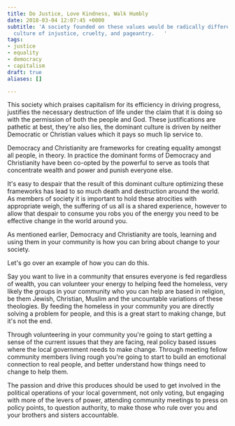 ```yaml
---
title: Do Justice, Love Kindness, Walk Humbly
date: 2018-03-04 12:07:45 +0000
subtitle: 'A society founded on these values would be radically different to our dominant
  culture of injustice, cruelty, and pageantry.   '
tags:
- justice
- equality
- democracy
- capitalism
draft: true
aliases: []

---
```

This society which praises capitalism for its efficiency in driving progress, justifies the necessary destruction of life under the claim that it is doing so with the permission of both the people and God. These justifications are pathetic at best, they're also lies, the dominant culture is driven by neither Democratic or Christian values which it pays so much lip service to.

Democracy and Christianity are frameworks for creating equality amongst all people, in theory. In practice the dominant forms of Democracy and Christianity have been co-opted by the powerful to serve as tools that concentrate wealth and power and punish everyone else.

It's easy to despair that the result of this dominant culture optimizing these frameworks has lead to so much death and destruction around the world. As members of society it is important to hold these atrocities with appropriate weigh, the suffering of us all is a shared experience, however to allow that despair to consume you robs you of the energy you need to be effective change in the world around you.

As mentioned earlier, Democracy and Christianity are tools, learning and using them in your community is how you can bring about change to your society. 

Let's go over an example of how you can do this.

Say you want to live in a community that ensures everyone is fed regardless of wealth, you can volunteer your energy to helping feed the homeless, very likely the groups in your community who you can help are based in religion, be them Jewish, Christian, Muslim and the uncountable variations of these theologies. By feeding the homeless in your community you are directly solving a problem for people, and this is a great start to making change, but it's not the end.

Through volunteering in your community you're going to start getting a sense of the current issues that they are facing, real policy based issues where the local government needs to make change. Through meeting fellow community members living rough you're going to start to build an emotional connection to real people, and better understand how things need to change to help them. 

The passion and drive this produces should be used to get involved in the political operations of your local government, not only voting, but engaging with more of the levers of power, attending community meetings to press on policy points, to question authority, to make those who rule over you and your brothers and sisters accountable.